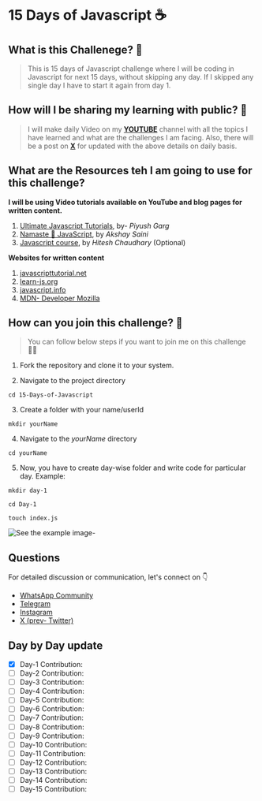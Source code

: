 # 15 Days of Javascript ☕
## What is this Challenege? 💭
> This is 15 days of Javascript challenge where I will be coding in Javascript for next 15 days, without skipping any day. If I skipped any single day I have to start it again from day 1.

## How will I be sharing my learning with public? 🚀
> I will make daily Video on my [**YOUTUBE**](https://www.youtube.com/@AnkitOjhaCoding) channel with all the topics I have learned and what are the challenges I am facing. Also, there will be a post on [**X**](https://twitter.com/ankitojhacoding) for updated with the above details on daily basis.

## What are the Resources teh I am going to use for this challenge?
**I will be using Video tutorials available on YouTube and blog pages for written content.**
1. [Ultimate Javascript Tutorials](https://www.youtube.com/playlist?list=PLinedj3B30sDFRdgPYvjnBs2JsDdHPIMv), by- *Piyush Garg*
2. [Namaste 🙏 JavaScript](https://www.youtube.com/playlist?list=PLlasXeu85E9cQ32gLCvAvr9vNaUccPVNP), by *Akshay Saini*
3. [Javascript course](https://www.youtube.com/playlist?list=PLRAV69dS1uWSxUIk5o3vQY2-_VKsOpXLD), by *Hitesh Chaudhary* (Optional)

**Websites for written content**
1. [javascripttutorial.net](https://www.javascripttutorial.net)
2. [learn-js.org](https://www.learn-js.org)
3. [javascript.info](https://javascript.info)
4. [MDN- Developer Mozilla](https://developer.mozilla.org/en-US/docs/Learn/JavaScript)

## How can you join this challenge? 🤔
> You can follow below steps if you want to join me on this challenge 🧑‍💻

1. Fork the repository and clone it to your system.

2. Navigate to the project directory

`cd 15-Days-of-Javascript`

3. Create a folder with your name/userId

`mkdir yourName`

4. Navigate to the *yourName* directory

`cd yourName`

5. Now, you have to create day-wise folder and write code for particular day. Example:

`mkdir day-1`

`cd Day-1`

`touch index.js`

![See the example image-]("image.png")

## Questions
For detailed discussion or communication, let's connect on 👇
- [WhatsApp Community](https://chat.whatsapp.com/E27XYKEV5iWJyr6J4UJkPs)
- [Telegram](https://t.me/codefor_coffee)
- [Instagram](https://www.instagram.com/ankitojha_07)
- [X (prev- Twitter)](https://twitter.com/ankitojhacoding)

## Day by Day update
- [x] Day-1 Contribution: 
- [ ] Day-2 Contribution:
- [ ] Day-3 Contribution:
- [ ] Day-4 Contribution:
- [ ] Day-5 Contribution:
- [ ] Day-6 Contribution:
- [ ] Day-7 Contribution:
- [ ] Day-8 Contribution:
- [ ] Day-9 Contribution:
- [ ] Day-10 Contribution:
- [ ] Day-11 Contribution:
- [ ] Day-12 Contribution:
- [ ] Day-13 Contribution:
- [ ] Day-14 Contribution:
- [ ] Day-15 Contribution: